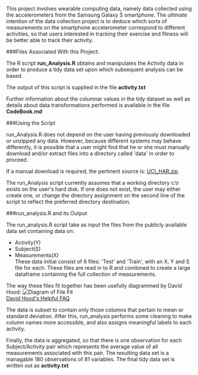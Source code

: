 
This project involves wearable computing data, namely data collected using the accelerometers from the Samsung Galaxy S smartphone. The ultimate intention of the data collection project is to deduce which sorts of measurements on the smartphone accelerometer correspond to different activities, so that users interested in tracking their exercise and fitness will be better able to track their activity.

###Files Associated With this Project:

The R script **run_Analysis.R** obtains and manipulates the Activity data in order
to produce a tidy data set upon which subsequent analysis can be based.

The output of this script is supplied in the file **activity.txt** 

Further information about the columnar values in the tidy dataset as well as details about data transformations performed is available in the file **CodeBook.md**

###Using the Script

run_Analysis.R does not depend on the user having previously downloaded or unzipped any data. However, because different systems may behave differently, it is possible that a user might find that he or she must manually download and/or extract files into a directory called 'data' in order to proceed.

If a manual download is required, the pertinent source is: 
[UCI_HAR.zip](https://d396qusza40orc.cloudfront.net/getdata%2Fprojectfiles%2FUCI%20HAR%20Dataset.zip)

The run_Analysis script currently assumes that a working directory c:\\r exists on the user's hard disk. If one does not exist, the user may either create one, or change the directory assignment on the second line of the script to reflect the preferred directory destination.

###run_analysis.R and its Output

The run\_analysis.R script take as input the files from the publicly available data set containing data on:  
- Activity(Y)  
- Subject(S)  
- Measurements(X)  
These data initial consist of 6 files: 'Test' and 'Train', with an X, Y and S file for each. These files are read in to R and combined to create a large dataframe containing the full collection of measurements.  

The way these files fit together has been usefully diagrammed by David Hood:
![Diagram of File Fit](https://coursera-forum-screenshots.s3.amazonaws.com/ab/a2776024af11e4a69d5576f8bc8459/Slide2.png)   
[David Hood's Helpful FAQ](https://class.coursera.org/getdata-007/forum/thread?thread_id=49)  

The data is subset to contain only those columns that pertain to mean or standard deviation. After this, run\_analysis performs some cleaning to make column names more accessible, and also assigns meaningful labels to each activity.  

Finally, the data is aggregated, so that there is one observation for each Subject/Activity pair which represents the average value of all measurements associated with this pair. The resulting data set is a managable 180 observations of 81 variables. The final tidy data set is written out as **activity.txt**
